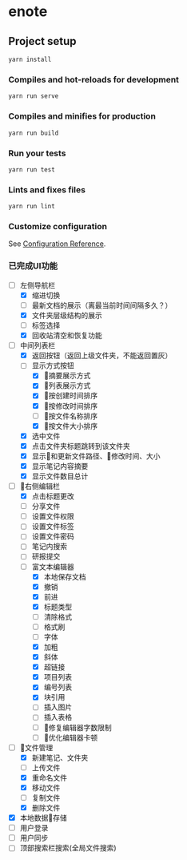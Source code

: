 # enote

## Project setup
```
yarn install
```

### Compiles and hot-reloads for development
```
yarn run serve
```

### Compiles and minifies for production
```
yarn run build
```

### Run your tests
```
yarn run test
```

### Lints and fixes files
```
yarn run lint
```

### Customize configuration
See [Configuration Reference](https://cli.vuejs.org/config/).

### 已完成UI功能

- [ ] 左侧导航栏
  - [x] 缩进切换
  - [ ] 最新文档的展示（离最当前时间间隔多久？）
  - [x] 文件夹层级结构的展示
  - [ ] 标签选择
  - [x] 回收站清空和恢复功能
- [ ] 中间列表栏
  - [x] 返回按钮（返回上级文件夹，不能返回置灰）
  - [ ] 显示方式按钮
    - [x] 摘要展示方式
    - [x] 列表展示方式
    - [x] 按创建时间排序
    - [x] 按修改时间排序
    - [ ] 按文件名称排序
    - [x] 按文件大小排序
  - [x] 选中文件
  - [x] 点击文件夹标题跳转到该文件夹
  - [x] 显示和更新文件路径、修改时间、大小
  - [x] 显示笔记内容摘要
  - [x] 显示文件数目总计
- [ ] 右侧编辑栏
  - [x] 点击标题更改
  - [ ] 分享文件
  - [ ] 设置文件权限
  - [ ] 设置文件标签
  - [ ] 设置文件密码
  - [ ] 笔记内搜索
  - [ ] 研报提交
  - [ ] 富文本编辑器
    - [x] 本地保存文档
    - [x] 撤销
    - [x] 前进
    - [x] 标题类型
    - [ ] 清除格式
    - [ ] 格式刷
    - [ ] 字体
    - [x] 加粗
    - [x] 斜体
    - [x] 超链接
    - [x] 项目列表
    - [x] 编号列表
    - [x] 块引用
    - [ ] 插入图片
    - [ ] 插入表格
    - [ ] 修复编辑器字数限制
    - [ ] 优化编辑器卡顿
- [ ] 文件管理
  - [x] 新建笔记、文件夹
  - [ ] 上传文件
  - [x] 重命名文件
  - [x] 移动文件
  - [ ] 复制文件
  - [x] 删除文件
- [x] 本地数据存储
- [ ] 用户登录
- [ ] 用户同步
- [ ] 顶部搜索栏搜索(全局文件搜索)